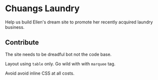# Chuangs Laundry

Help us build Ellen's dream site to promote her recently acquired laundry business.

## Contribute

The site needs to be dreadful bot not the code base.

Layout using `table` only. Go wild with with `marquee` tag.

Avoid avoid inline CSS at all costs.
